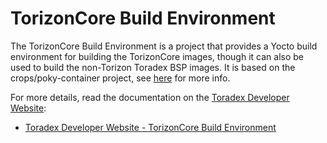 # TorizonCore Build Environment #

The TorizonCore Build Environment is a project that provides a Yocto build environment for building the TorizonCore images, though it can also be used to build the non-Torizon Toradex BSP images. It is based on the crops/poky-container project, see [here](https://github.com/crops/poky-container) for more info.

For more details, read the documentation on the [Toradex Developer Website](https://developer.toradex.com):

- [Toradex Developer Website - TorizonCore Build Environment](https://developer.toradex.com/knowledge-base/torizoncore-build-environment "TorizonCore Build Environment")
